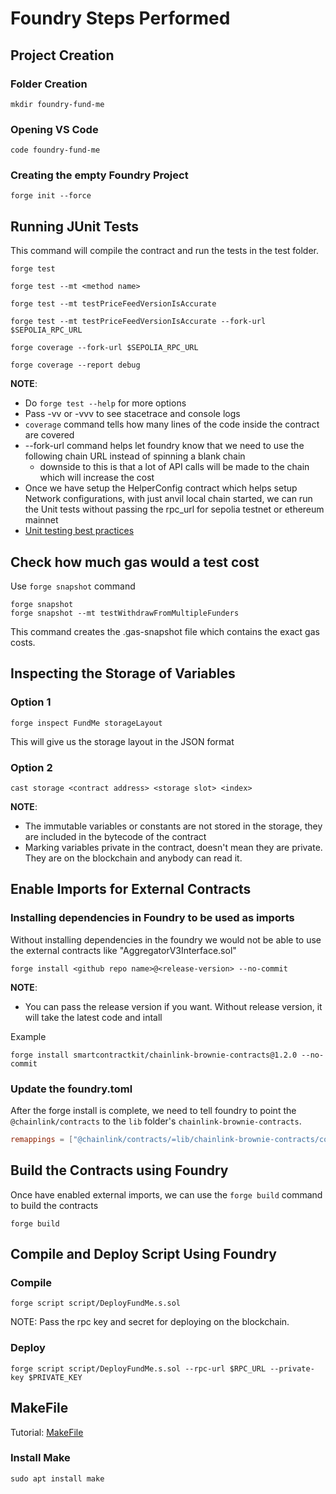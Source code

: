 # Foundry Steps Performed

## Project Creation

### Folder Creation

```shell
mkdir foundry-fund-me
```

### Opening VS Code

```shell
code foundry-fund-me
```

### Creating the empty Foundry Project

```shell
forge init --force
```

## Running JUnit Tests

This command will compile the contract and run the tests in the test folder.

```shell
forge test

forge test --mt <method name>

forge test --mt testPriceFeedVersionIsAccurate

forge test --mt testPriceFeedVersionIsAccurate --fork-url $SEPOLIA_RPC_URL

forge coverage --fork-url $SEPOLIA_RPC_URL

forge coverage --report debug
```

**NOTE**:

- Do `forge test --help` for more options
- Pass -vv or -vvv to see stacetrace and console logs
- `coverage` command tells how many lines of the code inside the contract are covered
- --fork-url command helps let foundry know that we need to use the following chain URL instead of spinning a blank chain
  - downside to this is that a lot of API calls will be made to the chain which will increase the cost
- Once we have setup the HelperConfig contract which helps setup Network configurations, with just anvil local chain started, we can run the Unit tests without passing the rpc_url for sepolia testnet or ethereum mainnet
- [Unit testing best practices](https://twitter.com/PaulRBerg/status/1624763320539525121)

## Check how much gas would a test cost

Use `forge snapshot` command

```shell
forge snapshot 
forge snapshot --mt testWithdrawFromMultipleFunders
```

This command creates the .gas-snapshot file which contains the exact gas costs.  

## Inspecting the Storage of Variables

### Option 1

```shell
forge inspect FundMe storageLayout
```

This will give us the storage layout in the JSON format

### Option 2

```shell
cast storage <contract address> <storage slot> <index>
```

**NOTE**:

- The immutable variables or constants are not stored in the storage, they are included in the bytecode of the contract
- Marking variables private in the contract, doesn't mean they are private. They are on the blockchain and anybody can read it.

## Enable Imports for External Contracts

### Installing dependencies in Foundry to be used as imports

Without installing dependencies in the foundry we would not be able to use the external contracts like "AggregatorV3Interface.sol"

```shell
forge install <github repo name>@<release-version> --no-commit
```

**NOTE**:

- You can pass the release version if you want. Without release version, it will take the latest code and intall

Example

```shell
forge install smartcontractkit/chainlink-brownie-contracts@1.2.0 --no-commit
```

### Update the foundry.toml

After the forge install is complete, we need to tell foundry to point the `@chainlink/contracts` to the `lib` folder's `chainlink-brownie-contracts`.

```toml
remappings = ["@chainlink/contracts/=lib/chainlink-brownie-contracts/contracts/"]
```

## Build the Contracts using Foundry

Once have enabled external imports, we can use the `forge build` command to build the contracts

```shell
forge build
```

## Compile and Deploy Script Using Foundry

### Compile

```shell
forge script script/DeployFundMe.s.sol
```

NOTE: Pass the rpc key and secret for deploying on the blockchain.

### Deploy

```shell
forge script script/DeployFundMe.s.sol --rpc-url $RPC_URL --private-key $PRIVATE_KEY
```

## MakeFile

Tutorial: [MakeFile](https://makefiletutorial.com/)

### Install Make

```shell
sudo apt install make
```
